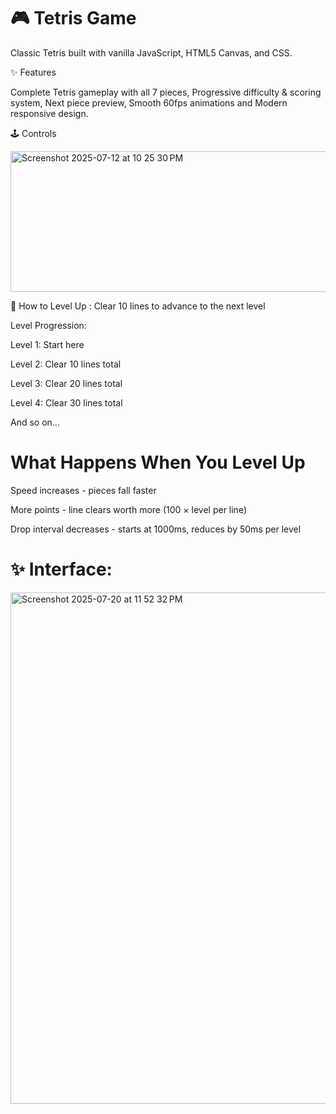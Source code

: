 # 🎮 Tetris Game
Classic Tetris built with vanilla JavaScript, HTML5 Canvas, and CSS.


✨ Features

Complete Tetris gameplay with all 7 pieces, Progressive difficulty & scoring system,
Next piece preview,
Smooth 60fps animations and 
Modern responsive design.

🕹️ Controls


<img width="609" height="225" alt="Screenshot 2025-07-12 at 10 25 30 PM" src="https://github.com/user-attachments/assets/90c2e92d-2fb5-4909-9bc4-c7b80f6b44fa" />




🎯 How to Level Up : Clear 10 lines to advance to the next level


Level Progression:

Level 1: Start here

Level 2: Clear 10 lines total

Level 3: Clear 20 lines total

Level 4: Clear 30 lines total

And so on...







# What Happens When You Level Up

Speed increases - pieces fall faster

More points - line clears worth more (100 × level per line)

Drop interval decreases - starts at 1000ms, reduces by 50ms per level





# ✨ Interface:


<img width="869" height="818" alt="Screenshot 2025-07-20 at 11 52 32 PM" src="https://github.com/user-attachments/assets/02d0c7e0-4ff7-4d94-90ce-3be6a94095b1" />

